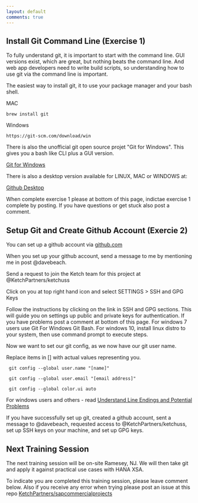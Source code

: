 ```yaml
---
layout: default
comments: true
---
```


## Install Git Command Line (Exercise 1)
To fully understand git, it is important to start with the command line.  GUI versions exist, which are great, but nothing beats the command line.  And web app developers need to write build scripts, so understanding how to use git via the command line is important. 

The easiest way to install git, it to use your package manager and your bash shell.

MAC
```
brew install git
```

Windows
```
https://git-scm.com/download/win
```

There is also the unofficial git open source projet "Git for Windows".  This gives you a bash like CLI plus a GUI version.

[Git for Windows](https://gitforwindows.org/)

There is also a desktop version available for LINUX, MAC or WINDOWS at:

[Github Desktop](desktop.github.com)

When complete exercise 1 please at bottom of this page, indictae exercise 1 complete by posting.  If you have questions or get stuck also post a comment.

## Setup Git and Create Github Account (Exercie 2)

You can set up a github account via [github.com](https://www.github.com)

When you set up your github account, send a message to me by mentioning me in post @davebeach.

Send a request to join the Ketch team for this project at
@KetchPartners/ketchuss

Click on you at top right hand icon and select SETTINGS > SSH and GPG Keys

Follow the instructions by clicking on the link in SSH and GPG sections.  This will guide you on settings up public and private keys for authentication.  If you have problems post a comment at bottom of this page.  For windows 7 users use Git For Windows Git Bash.  For windows 10, install linux distro to your system, then use command prompt to execute steps.

Now we want to set our git config, as we now have our git user name.

Replace items in [] with actual values representing you.
```
 git config --global user.name "[name]"
```

```
 git config --global user.email "[email address]"
```

```
 git config --global color.ui auto
```

For windows users and others - read [Understand Line Endings and Potential Problems](https://help.github.com/articles/dealing-with-line-endings/)

If you have successfully set up git, created a github account, sent a message to @davebeach, requested access to @KetchPartners/ketchuss, set up SSH keys on your machine, and set up GPG keys.  

## Next Training Session  

The next training session will be on-site Ramesey, NJ.  We will then take git and apply it against practical use cases with HANA XSA.

To indicate you are completed this training session, please leave comment below.  Also if you receive any error when trying please post an issue at this repo [KetchPartners/sapcommercialprojects](https://github.com/KetchPartners/sapcommercialprojects/issues)
